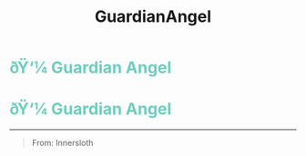 ﻿---
lang: en-US
title: GuardianAngel
prev: Engineer
next: Noisemaker
---
# <font color="#6ecebe">ðŸ‘¼ <b>Guardian Angel</b></font> <Badge text="Vanilla" type="tip" vertical="middle"/>
# <font color="#6ecebe">ðŸ‘¼ <b>Guardian Angel</b></font> <Badge text="Vanilla" type="tip" vertical="middle"/>
---

> From: Innersloth


